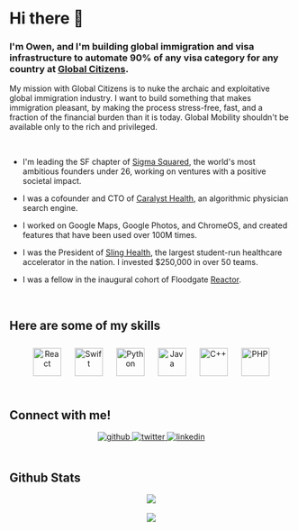 # **Hi there 👋**  

### I'm Owen, and I'm building global immigration and visa infrastructure to automate 90% of any visa category for any country at [Global Citizens](https://globalcitizens.ai). 
My mission with Global Citizens is to nuke the archaic and exploitative global immigration industry. I want to build something that makes immigration pleasant, by making the process stress-free, fast, and a fraction of the financial burden than it is today. Global Mobility shouldn't be available only to the rich and privileged. 

<br>

- I'm leading the SF chapter of [Sigma Squared](https://www.sigma-squared.org), the world's most ambitious founders under 26, working on ventures with a positive societal impact. 
  
- I was a cofounder and CTO of [Caralyst Health](https://caralyst.io), an algorithmic physician search engine.

- I worked on Google Maps, Google Photos, and ChromeOS, and created features that have been used over 100M times.

- I was the President of [Sling Health](https://slinghealthstl.org), the largest student-run healthcare accelerator in the nation. I invested $250,000 in over 50 teams. 

- I was a fellow in the inaugural cohort of Floodgate [Reactor](https://medium.com/@amk/introducing-reactor-basecamp-for-future-founders-2745fc34af16).
  
<br>

## Here are some of my skills
<div align="center">  
<img style="margin: 10px" src="https://profilinator.rishav.dev/skills-assets/react-original-wordmark.svg" alt="React" height="50" />
  <img style="margin: 10px" src="https://profilinator.rishav.dev/skills-assets/swift-original-wordmark.svg" alt="Swift" height="50" />
       <img style="margin: 10px" src="https://profilinator.rishav.dev/skills-assets/python-original.svg" alt="Python" height="50" />     
<img style="margin: 10px" src="https://profilinator.rishav.dev/skills-assets/java-original-wordmark.svg" alt="Java" height="50" />  
  <img style="margin: 10px" src="https://profilinator.rishav.dev/skills-assets/cplusplus-original.svg" alt="C++" height="50" />  
<img style="margin: 10px" src="https://profilinator.rishav.dev/skills-assets/php-original.svg" alt="PHP" height="50" />       
</div>  
<br>

## Connect with me! 
<div align="center">
<a href="https://github.com/owenzhang76" target="_blank">
<img src=https://img.shields.io/badge/github-%2324292e.svg?&style=for-the-badge&logo=github&logoColor=white alt=github style="margin-bottom: 5px;" />
</a>
<a href="https://twitter.com/@0xZhanger" target="_blank">
<img src=https://img.shields.io/badge/twitter-%2300acee.svg?&style=for-the-badge&logo=twitter&logoColor=white alt=twitter style="margin-bottom: 5px;" />
</a>
<a href="https://linkedin.com/in/the-owen-zhang" target="_blank">
<img src=https://img.shields.io/badge/linkedin-%231E77B5.svg?&style=for-the-badge&logo=linkedin&logoColor=white alt=linkedin style="margin-bottom: 5px;" />
</a>  
</div> 
<br>

## Github Stats  
<div align="center"><img src="https://github-readme-stats.vercel.app/api?username=owenzhang76&show_icons=true&count_private=true&hide_border=true&theme=gruvbox" align="center" /></div>

<br>
<div align="center">
<img src="https://komarev.com/ghpvc/?username=owenzhang76&&style=flat-square" align="center" />
</div>  
